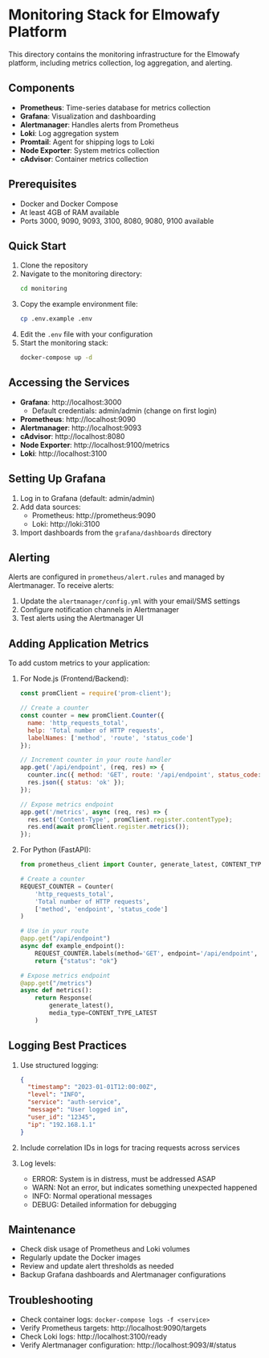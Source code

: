 # Monitoring Stack for Elmowafy Platform

This directory contains the monitoring infrastructure for the Elmowafy platform, including metrics collection, log aggregation, and alerting.

## Components

- **Prometheus**: Time-series database for metrics collection
- **Grafana**: Visualization and dashboarding
- **Alertmanager**: Handles alerts from Prometheus
- **Loki**: Log aggregation system
- **Promtail**: Agent for shipping logs to Loki
- **Node Exporter**: System metrics collection
- **cAdvisor**: Container metrics collection

## Prerequisites

- Docker and Docker Compose
- At least 4GB of RAM available
- Ports 3000, 9090, 9093, 3100, 8080, 9080, 9100 available

## Quick Start

1. Clone the repository
2. Navigate to the monitoring directory:
   ```bash
   cd monitoring
   ```
3. Copy the example environment file:
   ```bash
   cp .env.example .env
   ```
4. Edit the `.env` file with your configuration
5. Start the monitoring stack:
   ```bash
   docker-compose up -d
   ```

## Accessing the Services

- **Grafana**: http://localhost:3000
  - Default credentials: admin/admin (change on first login)
- **Prometheus**: http://localhost:9090
- **Alertmanager**: http://localhost:9093
- **cAdvisor**: http://localhost:8080
- **Node Exporter**: http://localhost:9100/metrics
- **Loki**: http://localhost:3100

## Setting Up Grafana

1. Log in to Grafana (default: admin/admin)
2. Add data sources:
   - Prometheus: http://prometheus:9090
   - Loki: http://loki:3100
3. Import dashboards from the `grafana/dashboards` directory

## Alerting

Alerts are configured in `prometheus/alert.rules` and managed by Alertmanager. To receive alerts:

1. Update the `alertmanager/config.yml` with your email/SMS settings
2. Configure notification channels in Alertmanager
3. Test alerts using the Alertmanager UI

## Adding Application Metrics

To add custom metrics to your application:

1. For Node.js (Frontend/Backend):
   ```javascript
   const promClient = require('prom-client');
   
   // Create a counter
   const counter = new promClient.Counter({
     name: 'http_requests_total',
     help: 'Total number of HTTP requests',
     labelNames: ['method', 'route', 'status_code']
   });
   
   // Increment counter in your route handler
   app.get('/api/endpoint', (req, res) => {
     counter.inc({ method: 'GET', route: '/api/endpoint', status_code: '200' });
     res.json({ status: 'ok' });
   });
   
   // Expose metrics endpoint
   app.get('/metrics', async (req, res) => {
     res.set('Content-Type', promClient.register.contentType);
     res.end(await promClient.register.metrics());
   });
   ```

2. For Python (FastAPI):
   ```python
   from prometheus_client import Counter, generate_latest, CONTENT_TYPE_LATEST
   
   # Create a counter
   REQUEST_COUNTER = Counter(
       'http_requests_total',
       'Total number of HTTP requests',
       ['method', 'endpoint', 'status_code']
   )
   
   # Use in your route
   @app.get("/api/endpoint")
   async def example_endpoint():
       REQUEST_COUNTER.labels(method='GET', endpoint='/api/endpoint', status_code='200').inc()
       return {"status": "ok"}
   
   # Expose metrics endpoint
   @app.get("/metrics")
   async def metrics():
       return Response(
           generate_latest(),
           media_type=CONTENT_TYPE_LATEST
       )
   ```

## Logging Best Practices

1. Use structured logging:
   ```json
   {
     "timestamp": "2023-01-01T12:00:00Z",
     "level": "INFO",
     "service": "auth-service",
     "message": "User logged in",
     "user_id": "12345",
     "ip": "192.168.1.1"
   }
   ```

2. Include correlation IDs in logs for tracing requests across services

3. Log levels:
   - ERROR: System is in distress, must be addressed ASAP
   - WARN: Not an error, but indicates something unexpected happened
   - INFO: Normal operational messages
   - DEBUG: Detailed information for debugging

## Maintenance

- Check disk usage of Prometheus and Loki volumes
- Regularly update the Docker images
- Review and update alert thresholds as needed
- Backup Grafana dashboards and Alertmanager configurations

## Troubleshooting

- Check container logs: `docker-compose logs -f <service>`
- Verify Prometheus targets: http://localhost:9090/targets
- Check Loki logs: http://localhost:3100/ready
- Verify Alertmanager configuration: http://localhost:9093/#/status
